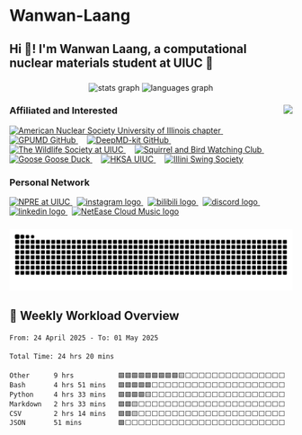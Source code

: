 # Wanwan-Laang

<h2 align="left">Hi 👋! I'm Wanwan Laang, a computational nuclear materials student at UIUC 🚀</h2>

###

<div align="center">
  <img src="https://github-readme-stats.vercel.app/api?username=maurodesouza&hide_title=true&hide_rank=false&show_icons=true&include_all_commits=true&count_private=true&disable_animations=false&theme=dracula&locale=en&hide_border=false" height="150" alt="stats graph"  />
  <img src="https://github-readme-stats.vercel.app/api/top-langs?username=Wanwan-Laang&locale=en&hide_title=true&layout=compact&card_width=320&langs_count=5&theme=dracula&hide_border=false" height="150" alt="languages graph"  />
</div>

###

<img align="right" height="150" src="https://media1.giphy.com/media/v1.Y2lkPTc5MGI3NjExdG1tbmV0ZWJrZXloc253bjJsMnlzc3dmZ2p3MTRrMGVqMTJlZW9lMiZlcD12MV9pbnRlcm5hbF9naWZfYnlfaWQmY3Q9Zw/zZC2AqB84z7zFnlkbF/giphy.gif"  />

### Affiliated and Interested

<div align="left">
  <a href="https://ans.npre.illinois.edu/" target="_blank">
    <img src="https://scontent-ord5-2.xx.fbcdn.net/v/t39.30808-6/277770109_1772278566296988_2432265443793068873_n.jpg?_nc_cat=104&ccb=1-7&_nc_sid=6ee11a&_nc_ohc=sfAnvw2K2UAQ7kNvwFEFST9&_nc_oc=Admw4QOu9NRD0qMMCkWathEdP0vyyxPYW08vWfRsZCoRISJp7wtCyr7QGaapKyhl_S8&_nc_zt=23&_nc_ht=scontent-ord5-2.xx&_nc_gid=xQSf8rV2L0ftaztdH4fD0Q&oh=00_AfEZZ5oPMUBWz1VUvEHFtRi2PSk8YfAD4jIac53-bvnxzg&oe=6814BE67" height="50" alt="American Nuclear Society University of Illinois chapter" />
  </a>
  <img width="12" /> 
  <a href="https://github.com/brucefan1983/GPUMD" target="_blank">
    <img src="https://raw.githubusercontent.com/brucefan1983/GPUMD/master/logo/logo-main-arctic.png" height="50" alt="GPUMD GitHub" />
  </a>
  <img width="12" />
  <a href="https://github.com/deepmodeling" target="_blank">
    <img src="https://avatars.githubusercontent.com/u/32671488" height="50" alt="DeepMD-kit GitHub" />
  </a>
  <img width="12" />
  <a href="https://publish.illinois.edu/uiuc-wildlifesociety/" target="_blank">
    <img src="https://raw.githubusercontent.com/Wanwan-Laang/Wanwan-Laang/main/images/TWS.jpg" height="50" alt="The Wildlife Society at UIUC" />
  </a>
  <img width="12" />
  <a href="https://one.illinois.edu/squirrelandbirdwatchingclub/home/" target="_blank">
    <img src="https://raw.githubusercontent.com/Wanwan-Laang/Wanwan-Laang/main/images/Squirrel.png" height="50" alt="Squirrel and Bird Watching Club" />    
  </a>
  <img width="12" />
  <a href="https://www.gaggle.fun/" target="_blank">
    <img src="https://o.qoo-img.com/ggpht/2l652ZLy6I_sz1hYKEKHxAlIt65gQfXqBSRLF3WCSxj_51_i_xUyxuRxY6r5ionKJHQ" height="50" alt="Goose Goose Duck" />
  </a>
  <img width="12" />
  <a href="https://uiuchksa.com/" target="_blank">
    <img src="https://raw.githubusercontent.com/Wanwan-Laang/Wanwan-Laang/main/images/HKSA.png" height="50" alt="HKSA UIUC" />
  </a>
<img width="12" />
  <a href="https://www.illiniswing.org/" target="_blank">
    <img src="https://images.squarespace-cdn.com/content/v1/5f482c63e06b00272ac2f95b/1598566061563-H3IJHANL8BFSKTHP8LKS/logo_big.png" height="50" alt="Illini Swing Society" />
  </a>
</div>


### Personal Network

<div align="left">
  <a href="https://npre.illinois.edu/" target="_blank">
    <img src="https://img.shields.io/static/v1?message=NPRE@UIUC&logo=google-chrome&label=&color=FF6F00&logoColor=white&labelColor=&style=for-the-badge" height="35" alt="NPRE at UIUC" />
  </a>&nbsp;
  <a href="https://www.instagram.com/wen.laang/" target="_blank">
    <img src="https://img.shields.io/static/v1?message=Instagram&logo=instagram&label=&color=E4405F&logoColor=white&labelColor=&style=for-the-badge" height="35" alt="instagram logo" />
  </a>&nbsp;
  <a href="https://space.bilibili.com/121949505" target="_blank">
    <img src="https://img.shields.io/static/v1?message=Bilibili&logo=bilibili&label=&color=00A1D6&logoColor=white&labelColor=&style=for-the-badge" height="35" alt="bilibili logo" />
  </a>&nbsp;
  <a href="https://discord.com/users/veluron_laang" target="_blank">
    <img src="https://img.shields.io/static/v1?message=Discord&logo=discord&label=&color=7289DA&logoColor=white&labelColor=&style=for-the-badge" height="35" alt="discord logo" />
  </a>&nbsp;
  <a href="https://www.linkedin.com/in/veluron/" target="_blank">
    <img src="https://img.shields.io/static/v1?message=LinkedIn&logo=linkedin&label=&color=0077B5&logoColor=white&labelColor=&style=for-the-badge" height="35" alt="linkedin logo" />
  </a>&nbsp;
  <a href="https://y.music.163.com/m/user?id=379907139&dlt=0846&app_version=9.2.76" target="_blank">
    <img src="https://img.shields.io/static/v1?message=NetEase%20Cloud&logo=netease-cloud-music&label=&color=E71D36&logoColor=white&labelColor=&style=for-the-badge" height="35" alt="NetEase Cloud Music logo" />
  </a>
</div>

###

<div align="center">
  <img src="https://github.com/Wanwan-Laang/Wanwan-Laang/blob/output/github-contribution-grid-snake.svg" alt="Snake animation" />
</div>

###

## 🧮 Weekly Workload Overview

<!--START_SECTION:waka-->

```txt
From: 24 April 2025 - To: 01 May 2025

Total Time: 24 hrs 20 mins

Other      9 hrs           🟩🟩🟩🟩🟩🟩🟩🟩🟩🟨⬜⬜⬜⬜⬜⬜⬜⬜⬜⬜⬜⬜⬜⬜⬜   37.00 %
Bash       4 hrs 51 mins   🟩🟩🟩🟩🟩⬜⬜⬜⬜⬜⬜⬜⬜⬜⬜⬜⬜⬜⬜⬜⬜⬜⬜⬜⬜   19.94 %
Python     4 hrs 33 mins   🟩🟩🟩🟩🟨⬜⬜⬜⬜⬜⬜⬜⬜⬜⬜⬜⬜⬜⬜⬜⬜⬜⬜⬜⬜   18.75 %
Markdown   2 hrs 33 mins   🟩🟩🟨⬜⬜⬜⬜⬜⬜⬜⬜⬜⬜⬜⬜⬜⬜⬜⬜⬜⬜⬜⬜⬜⬜   10.52 %
CSV        2 hrs 14 mins   🟩🟩🟨⬜⬜⬜⬜⬜⬜⬜⬜⬜⬜⬜⬜⬜⬜⬜⬜⬜⬜⬜⬜⬜⬜   09.22 %
JSON       51 mins         🟩⬜⬜⬜⬜⬜⬜⬜⬜⬜⬜⬜⬜⬜⬜⬜⬜⬜⬜⬜⬜⬜⬜⬜⬜   03.53 %
```

<!--END_SECTION:waka-->

<br clear="both" />
